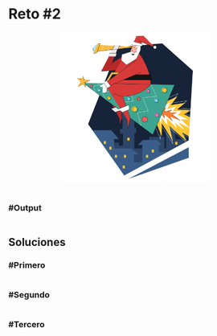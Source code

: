 # Reto #2

<div>
    <p align="center">
        <img src="../media/icon_challenge_01.svg" alt="icon" width="300px">
    </p>
</div>


```js

```

### #Output
```js

```


## Soluciones

### #Primero
```js

```

### #Segundo
```js

```

### #Tercero
```js

```